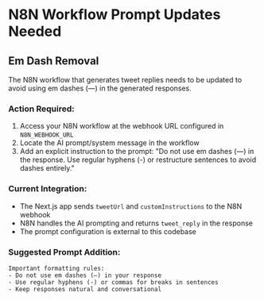 # N8N Workflow Prompt Updates Needed

## Em Dash Removal
The N8N workflow that generates tweet replies needs to be updated to avoid using em dashes (—) in the generated responses.

### Action Required:
1. Access your N8N workflow at the webhook URL configured in `N8N_WEBHOOK_URL`
2. Locate the AI prompt/system message in the workflow
3. Add an explicit instruction to the prompt: "Do not use em dashes (—) in the response. Use regular hyphens (-) or restructure sentences to avoid dashes entirely."

### Current Integration:
- The Next.js app sends `tweetUrl` and `customInstructions` to the N8N webhook
- N8N handles the AI prompting and returns `tweet_reply` in the response
- The prompt configuration is external to this codebase

### Suggested Prompt Addition:
```
Important formatting rules:
- Do not use em dashes (—) in your response
- Use regular hyphens (-) or commas for breaks in sentences
- Keep responses natural and conversational
```
